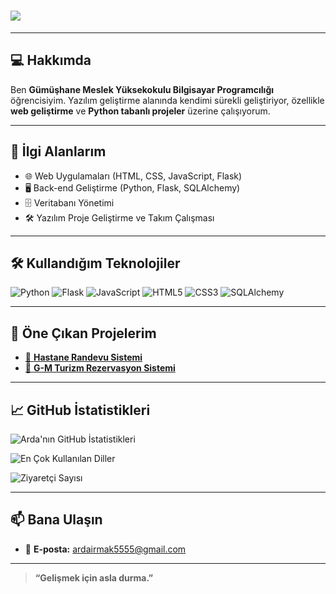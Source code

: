 # <img src="https://readme-typing-svg.herokuapp.com/?lines=Merhaba,+ben+Arda+Irmak!;Yazılım+Geliştiricisiyim&color=F7DF1E&size=24" />

---

## 💻 Hakkımda

Ben **Gümüşhane Meslek Yüksekokulu Bilgisayar Programcılığı** öğrencisiyim. Yazılım geliştirme alanında kendimi sürekli geliştiriyor, özellikle **web geliştirme** ve **Python tabanlı projeler** üzerine çalışıyorum.

---

## 🚀 İlgi Alanlarım

- 🌐 Web Uygulamaları (HTML, CSS, JavaScript, Flask)  
- 🖥️ Back-end Geliştirme (Python, Flask, SQLAlchemy)  
- 🗄️ Veritabanı Yönetimi  
- 🛠️ Yazılım Proje Geliştirme ve Takım Çalışması  

---

## 🛠️ Kullandığım Teknolojiler

![Python](https://img.shields.io/badge/Python-3776AB?style=for-the-badge&logo=python&logoColor=white)
![Flask](https://img.shields.io/badge/Flask-000000?style=for-the-badge&logo=flask&logoColor=white)
![JavaScript](https://img.shields.io/badge/JavaScript-F7DF1E?style=for-the-badge&logo=javascript&logoColor=black)
![HTML5](https://img.shields.io/badge/HTML5-E34F26?style=for-the-badge&logo=html5&logoColor=white)
![CSS3](https://img.shields.io/badge/CSS3-1572B6?style=for-the-badge&logo=css3&logoColor=white)
![SQLAlchemy](https://img.shields.io/badge/SQLAlchemy-4479A1?style=for-the-badge&logo=sqlalchemy&logoColor=white)

---

## 📌 Öne Çıkan Projelerim

- [🏥 **Hastane Randevu Sistemi**](https://github.com/Sperrex55/INTProg_RandevuTakipSistemi)
- [🚌 **G-M Turizm Rezervasyon Sistemi**](https://github.com/Sperrex55/g-m-turizm)


---

## 📈 GitHub İstatistikleri

![Arda'nın GitHub İstatistikleri](https://github-readme-stats.vercel.app/api?username=Sperrex55&show_icons=true&theme=radical)  

![En Çok Kullanılan Diller](https://github-readme-stats.vercel.app/api/top-langs/?username=Sperrex55&layout=compact&theme=radical)  

![Ziyaretçi Sayısı](https://komarev.com/ghpvc/?username=Sperrex55&color=blue)

---

## 📫 Bana Ulaşın

- 📧 **E-posta:** ardairmak5555@gmail.com  

---

> **“Gelişmek için asla durma.”**

